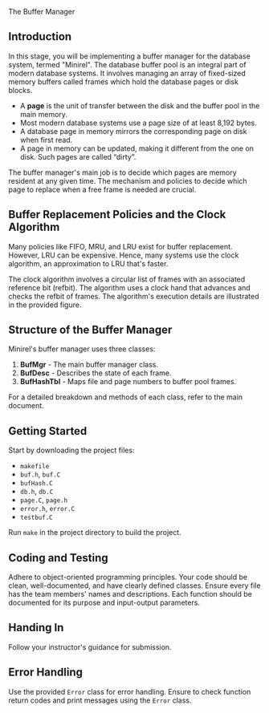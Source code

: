 The Buffer Manager

## Introduction

In this stage, you will be implementing a buffer manager for the database system, termed "Minirel". The database buffer pool is an integral part of modern database systems. It involves managing an array of fixed-sized memory buffers called frames which hold the database pages or disk blocks.

- A **page** is the unit of transfer between the disk and the buffer pool in the main memory.
- Most modern database systems use a page size of at least 8,192 bytes.
- A database page in memory mirrors the corresponding page on disk when first read.
- A page in memory can be updated, making it different from the one on disk. Such pages are called “dirty”.

The buffer manager's main job is to decide which pages are memory resident at any given time. The mechanism and policies to decide which page to replace when a free frame is needed are crucial.

## Buffer Replacement Policies and the Clock Algorithm

Many policies like FIFO, MRU, and LRU exist for buffer replacement. However, LRU can be expensive. Hence, many systems use the clock algorithm, an approximation to LRU that's faster.

The clock algorithm involves a circular list of frames with an associated reference bit (refbit). The algorithm uses a clock hand that advances and checks the refbit of frames. The algorithm's execution details are illustrated in the provided figure.



## Structure of the Buffer Manager

Minirel's buffer manager uses three classes:

1. **BufMgr** - The main buffer manager class.
2. **BufDesc** - Describes the state of each frame.
3. **BufHashTbl** - Maps file and page numbers to buffer pool frames.

For a detailed breakdown and methods of each class, refer to the main document.

## Getting Started

Start by downloading the project files:

- `makefile`
- `buf.h`, `buf.C`
- `bufHash.C`
- `db.h`, `db.C`
- `page.C`, `page.h`
- `error.h`, `error.C`
- `testbuf.C`

Run `make` in the project directory to build the project.

## Coding and Testing

Adhere to object-oriented programming principles. Your code should be clean, well-documented, and have clearly defined classes. Ensure every file has the team members' names and descriptions. Each function should be documented for its purpose and input-output parameters.

## Handing In

Follow your instructor's guidance for submission.

## Error Handling

Use the provided `Error` class for error handling. Ensure to check function return codes and print messages using the `Error` class.

